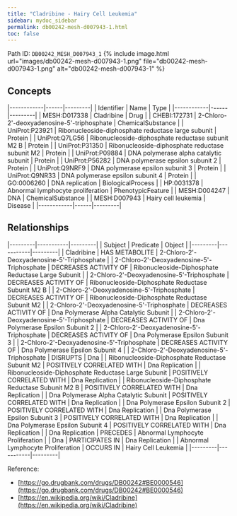 ```yaml
---
title: "Cladribine - Hairy Cell Leukemia"
sidebar: mydoc_sidebar
permalink: db00242-mesh-d007943-1.html
toc: false 
---
```



Path ID: `DB00242_MESH_D007943_1`
{% include image.html url="images/db00242-mesh-d007943-1.png" file="db00242-mesh-d007943-1.png" alt="db00242-mesh-d007943-1" %}

## Concepts

|------------|------|---------|
| Identifier | Name | Type    |
|------------|------|---------|
| MESH:D017338 | Cladribine | Drug |
| CHEBI:172731 | 2-Chloro-2'-deoxyadenosine-5'-triphosphate | ChemicalSubstance |
| UniProt:P23921 | Ribonucleoside-diphosphate reductase large subunit | Protein |
| UniProt:Q7LG56 | Ribonucleoside-diphosphate reductase subunit M2 B | Protein |
| UniProt:P31350 | Ribonucleoside-diphosphate reductase subunit M2 | Protein |
| UniProt:P09884 | DNA polymerase alpha catalytic subunit | Protein |
| UniProt:P56282 | DNA polymerase epsilon subunit 2 | Protein |
| UniProt:Q9NRF9 | DNA polymerase epsilon subunit 3 | Protein |
| UniProt:Q9NR33 | DNA polymerase epsilon subunit 4 | Protein |
| GO:0006260 | DNA replication | BiologicalProcess |
| HP:0031378 | Abnormal lymphocyte proliferation | PhenotypicFeature |
| MESH:D004247 | DNA | ChemicalSubstance |
| MESH:D007943 | Hairy cell leukemia | Disease |
|------------|------|---------|

## Relationships

|---------|-----------|---------|
| Subject | Predicate | Object  |
|---------|-----------|---------|
| Cladribine | HAS METABOLITE | 2-Chloro-2'-Deoxyadenosine-5'-Triphosphate |
| 2-Chloro-2'-Deoxyadenosine-5'-Triphosphate | DECREASES ACTIVITY OF | Ribonucleoside-Diphosphate Reductase Large Subunit |
| 2-Chloro-2'-Deoxyadenosine-5'-Triphosphate | DECREASES ACTIVITY OF | Ribonucleoside-Diphosphate Reductase Subunit M2 B |
| 2-Chloro-2'-Deoxyadenosine-5'-Triphosphate | DECREASES ACTIVITY OF | Ribonucleoside-Diphosphate Reductase Subunit M2 |
| 2-Chloro-2'-Deoxyadenosine-5'-Triphosphate | DECREASES ACTIVITY OF | Dna Polymerase Alpha Catalytic Subunit |
| 2-Chloro-2'-Deoxyadenosine-5'-Triphosphate | DECREASES ACTIVITY OF | Dna Polymerase Epsilon Subunit 2 |
| 2-Chloro-2'-Deoxyadenosine-5'-Triphosphate | DECREASES ACTIVITY OF | Dna Polymerase Epsilon Subunit 3 |
| 2-Chloro-2'-Deoxyadenosine-5'-Triphosphate | DECREASES ACTIVITY OF | Dna Polymerase Epsilon Subunit 4 |
| 2-Chloro-2'-Deoxyadenosine-5'-Triphosphate | DISRUPTS | Dna |
| Ribonucleoside-Diphosphate Reductase Subunit M2 | POSITIVELY CORRELATED WITH | Dna Replication |
| Ribonucleoside-Diphosphate Reductase Large Subunit | POSITIVELY CORRELATED WITH | Dna Replication |
| Ribonucleoside-Diphosphate Reductase Subunit M2 B | POSITIVELY CORRELATED WITH | Dna Replication |
| Dna Polymerase Alpha Catalytic Subunit | POSITIVELY CORRELATED WITH | Dna Replication |
| Dna Polymerase Epsilon Subunit 2 | POSITIVELY CORRELATED WITH | Dna Replication |
| Dna Polymerase Epsilon Subunit 3 | POSITIVELY CORRELATED WITH | Dna Replication |
| Dna Polymerase Epsilon Subunit 4 | POSITIVELY CORRELATED WITH | Dna Replication |
| Dna Replication | PRECEDES | Abnormal Lymphocyte Proliferation |
| Dna | PARTICIPATES IN | Dna Replication |
| Abnormal Lymphocyte Proliferation | OCCURS IN | Hairy Cell Leukemia |
|---------|-----------|---------|

Reference: 
  - [https://go.drugbank.com/drugs/DB00242#BE0000546](https://go.drugbank.com/drugs/DB00242#BE0000546)
  - [https://en.wikipedia.org/wiki/Cladribine](https://en.wikipedia.org/wiki/Cladribine)
